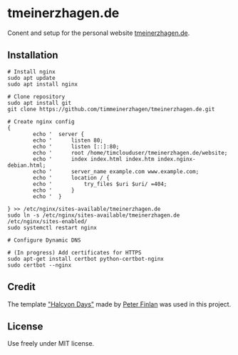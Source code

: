 # tmeinerzhagen.de

Conent and setup for the personal website [tmeinerzhagen.de](http://www.tmeinerzhagen.de).

## Installation
```
# Install nginx
sudo apt update
sudo apt install nginx

# Clone repository
sudo apt install git
git clone https://github.com/timmeinerzhagen/tmeinerzhagen.de.git

# Create nginx config
{
        echo '  server {
        echo '      listen 80;
        echo '      listen [::]:80;
        echo '      root /home/timclouduser/tmeinerzhagen.de/website;
        echo '      index index.html index.htm index.nginx-debian.html;
        echo '      server_name example.com www.example.com;
        echo '      location / {
        echo '          try_files $uri $uri/ =404;
        echo '      }
        echo '  }
       
} >> /etc/nginx/sites-available/tmeinerzhagen.de
sudo ln -s /etc/nginx/sites-available/tmeinerzhagen.de /etc/nginx/sites-enabled/
sudo systemctl restart nginx

# Configure Dynamic DNS

# (In progress) Add certificates for HTTPS
sudo apt-get install certbot python-certbot-nginx
sudo certbot --nginx
```

## Credit
The template ["Halcyon Days"](http://tympanus.net/codrops/2014/07/14/freebie-halcyon-days-one-page-website-template/) made by [Peter Finlan](http://peterfinlan.com/) was used in this project.

## License
Use freely under MIT license.
